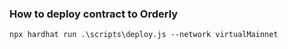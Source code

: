 ### How to deploy contract to Orderly

```
npx hardhat run .\scripts\deploy.js --network virtualMainnet
```
